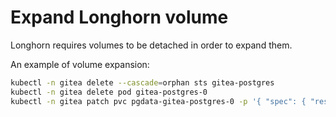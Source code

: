 # Expand Longhorn volume

Longhorn requires volumes to be detached in order to expand them.

An example of volume expansion:

```bash
kubectl -n gitea delete --cascade=orphan sts gitea-postgres
kubectl -n gitea delete pod gitea-postgres-0
kubectl -n gitea patch pvc pgdata-gitea-postgres-0 -p '{ "spec": { "resources": { "requests": { "storage": "1.5Gi" }}}}'
```
